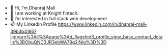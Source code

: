- 👋 Hi, I’m Dhanraj Mali
- 👀 I am working at Knight fintech.
- 💞️ I’m interested in full stack web development
- 📫 My LinkedIn Profile  https://www.linkedin.com/in/dhanraj-mali-39b3b4195?lipi=urn%3Ali%3Apage%3Ad_flagship3_profile_view_base_contact_details%3BObuQNC3JR3ebWA78g2iNig%3D%3D

<!---
dhanrajm16/dhanrajm16 is a ✨ special ✨ repository because its `README.md` (this file) appears on your GitHub profile.
You can click the Preview link to take a look at your changes.
--->
